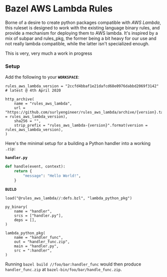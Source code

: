 # Bazel AWS Lambda Rules

Borne of a desire to create python packages compatible with _AWS Lambda_, this ruleset is
designed to work with the existing language binary rules, and provide a
mechanism for deploying them to AWS lambda.  It's inspired by a mix of subpar
and rules_pkg, the former being a bit heavy for our use and not really lambda
compatible, while the latter isn't specialized enough.

This is very, very much a work in progress

### Setup

Add the following to your **`WORKSPACE`**:

```
rules_aws_lambda_version = "2ccfd4bbaf1e21dafcd68e0976dabbd2069f3142"  # latest @ 4th April 2020

http_archive(
    name = "rules_aws_lambda",
    url = "https://github.com/surlyengineer/rules_aws_lambda/archive/{version}.tar.gz".format(version = rules_aws_lambda_version),
    sha256 = "",
    strip_prefix = "rules_aws_lambda-{version}".format(version = rules_aws_lambda_version),
)
```

Here's the minimal setup for a building a Python handler into a working `.zip`: 

**`handler.py`**

```python
def handle(event, context):
    return {
        "message": "Hello World!",
    }
```

**`BUILD`**

```
load("@rules_aws_lambda//:defs.bzl", "lambda_python_pkg")

py_binary(
    name = "handler",
    srcs = ["handler.py"],
    deps = [],
)

lambda_python_pkg(
    name = "handler_func",
    out = "handler_func.zip",
    main = "handler.py",
    src = ":handler",
)
```

Running `bazel build //foo/bar:handler_func` would then produce `handler_func.zip` at `bazel-bin/foo/bar/handle_func.zip`.

